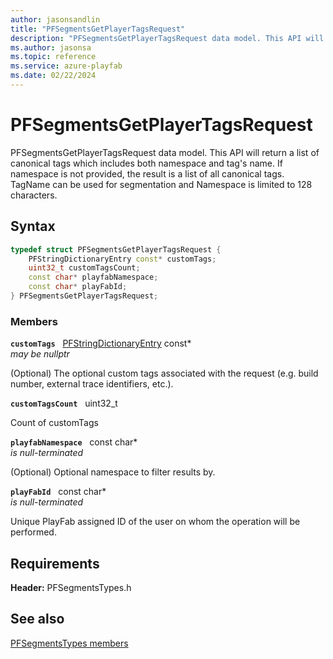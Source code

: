 ```yaml
---
author: jasonsandlin
title: "PFSegmentsGetPlayerTagsRequest"
description: "PFSegmentsGetPlayerTagsRequest data model. This API will return a list of canonical tags which includes both namespace and tag's name. If namespace is not provided, the result is a list of all canonical tags. TagName can be used for segmentation and Namespace is limited to 128 characters."
ms.author: jasonsa
ms.topic: reference
ms.service: azure-playfab
ms.date: 02/22/2024
---
```


# PFSegmentsGetPlayerTagsRequest  

PFSegmentsGetPlayerTagsRequest data model. This API will return a list of canonical tags which includes both namespace and tag's name. If namespace is not provided, the result is a list of all canonical tags. TagName can be used for segmentation and Namespace is limited to 128 characters.  

## Syntax  
  
```cpp
typedef struct PFSegmentsGetPlayerTagsRequest {  
    PFStringDictionaryEntry const* customTags;  
    uint32_t customTagsCount;  
    const char* playfabNamespace;  
    const char* playFabId;  
} PFSegmentsGetPlayerTagsRequest;  
```
  
### Members  
  
**`customTags`** &nbsp; [PFStringDictionaryEntry](../../pftypes/structs/pfstringdictionaryentry.md) const*  
*may be nullptr*  
  
(Optional) The optional custom tags associated with the request (e.g. build number, external trace identifiers, etc.).
  
**`customTagsCount`** &nbsp; uint32_t  
  
Count of customTags
  
**`playfabNamespace`** &nbsp; const char*  
*is null-terminated*  
  
(Optional) Optional namespace to filter results by.
  
**`playFabId`** &nbsp; const char*  
*is null-terminated*  
  
Unique PlayFab assigned ID of the user on whom the operation will be performed.
  
  
## Requirements  
  
**Header:** PFSegmentsTypes.h
  
## See also  
[PFSegmentsTypes members](../pfsegmentstypes_members.md)  

  
  
